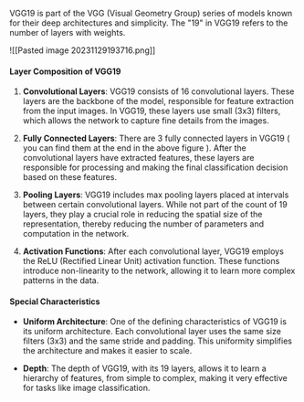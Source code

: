 
VGG19 is part of the VGG (Visual Geometry Group) series of models known for their deep architectures and simplicity. The "19" in VGG19 refers to the number of layers with weights.

![[Pasted image 20231129193716.png]]

#### Layer Composition of VGG19
1. **Convolutional Layers**: VGG19 consists of 16 convolutional layers. These layers are the backbone of the model, responsible for feature extraction from the input images. In VGG19, these layers use small (3x3) filters, which allows the network to capture fine details from the images.

2. **Fully Connected Layers**: There are 3 fully connected layers in VGG19 ( you can find them at the end in the above figure ). After the convolutional layers have extracted features, these layers are responsible for processing and making the final classification decision based on these features.

3. **Pooling Layers**: VGG19 includes max pooling layers placed at intervals between certain convolutional layers. While not part of the count of 19 layers, they play a crucial role in reducing the spatial size of the representation, thereby reducing the number of parameters and computation in the network.

4. **Activation Functions**: After each convolutional layer, VGG19 employs the ReLU (Rectified Linear Unit) activation function. These functions introduce non-linearity to the network, allowing it to learn more complex patterns in the data.

#### Special Characteristics

- **Uniform Architecture**: One of the defining characteristics of VGG19 is its uniform architecture. Each convolutional layer uses the same size filters (3x3) and the same stride and padding. This uniformity simplifies the architecture and makes it easier to scale.

- **Depth**: The depth of VGG19, with its 19 layers, allows it to learn a hierarchy of features, from simple to complex, making it very effective for tasks like image classification.